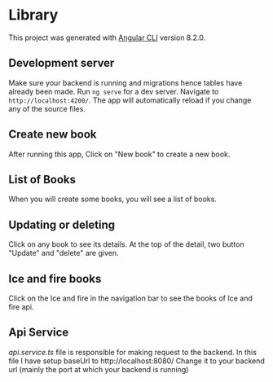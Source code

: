 # Library

This project was generated with [Angular CLI](https://github.com/angular/angular-cli) version 8.2.0.

## Development server

Make sure your backend is running and migrations hence tables have already been made.
Run `ng serve` for a dev server. Navigate to `http://localhost:4200/`. The app will automatically reload if you change any of the source files.

## Create new book
After running this app, Click on "New book" to create a new book.
<br>

## List of Books
When you will create some books, you will see a list of books.
<br>

## Updating or deleting
Click on any book to see its details.
At the top of the detail, two button "Update" and "delete"
are given.

## Ice and fire books
Click on the Ice and fire in the navigation bar to see the books of Ice and fire api.

## Api Service
*api.service.ts* file is responsible for making request to the backend.
In this file I have setup baseUrl to http://localhost:8080/
Change it to your backend url (mainly the port at which your backend is running)



